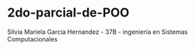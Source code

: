 # 2do-parcial-de-POO
Silvia Mariela Garcia Hernandez - 37B - ingeniería en Sistemas Computacionales
